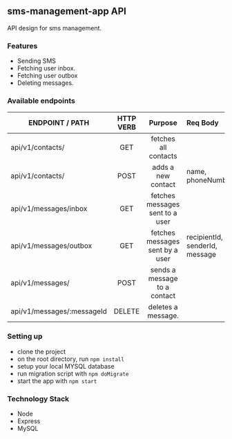 ## sms-management-app API
API design for sms management.




### Features
- Sending SMS
- Fetching user inbox.
- Fetching user outbox
- Deleting messages.




### Available endpoints


|        ENDPOINT / PATH         |    HTTP VERB      |             Purpose                |         Req Body
|--------------------------------|:-----------------:|:----------------------------------:|:--------------------------------
|  api/v1/contacts/              |     GET           | fetches all contacts               |       
|  api/v1/contacts/              |     POST          | adds a new contact                 | name, phoneNumber
|  api/v1/messages/inbox         |     GET           | fetches messages sent to a user    |        
|  api/v1/messages/outbox        |     GET           | fetches messages sent by a user    | recipientId, senderId, message
|  api/v1/messages/              |     POST          | sends a message to a contact       |
|  api/v1/messages/:messageId    |     DELETE        | deletes a message.                 |





### Setting up 
- clone the project
- on the root directory, run `npm install`
- setup your local MYSQL database
- run migration script with `npm doMigrate`
- start the app with `npm start`





### Technology Stack
- Node 
- Express
- MySQL

